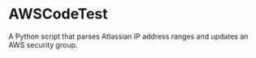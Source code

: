 # AWSCodeTest
A Python script that parses Atlassian IP address ranges and updates an AWS security group.
